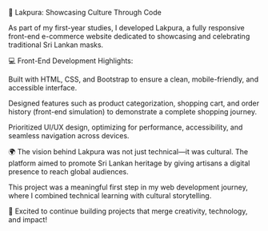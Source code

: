 🌟 Lakpura: Showcasing Culture Through Code

As part of my first-year studies, I developed Lakpura, a fully responsive front-end e-commerce website dedicated to showcasing and celebrating traditional Sri Lankan masks.

💻 Front-End Development Highlights:

Built with HTML, CSS, and Bootstrap to ensure a clean, mobile-friendly, and accessible interface.

Designed features such as product categorization, shopping cart, and order history (front-end simulation) to demonstrate a complete shopping journey.

Prioritized UI/UX design, optimizing for performance, accessibility, and seamless navigation across devices.

🌍 The vision behind Lakpura was not just technical—it was cultural. The platform aimed to promote Sri Lankan heritage by giving artisans a digital presence to reach global audiences.

This project was a meaningful first step in my web development journey, where I combined technical learning with cultural storytelling.

🚀 Excited to continue building projects that merge creativity, technology, and impact!
